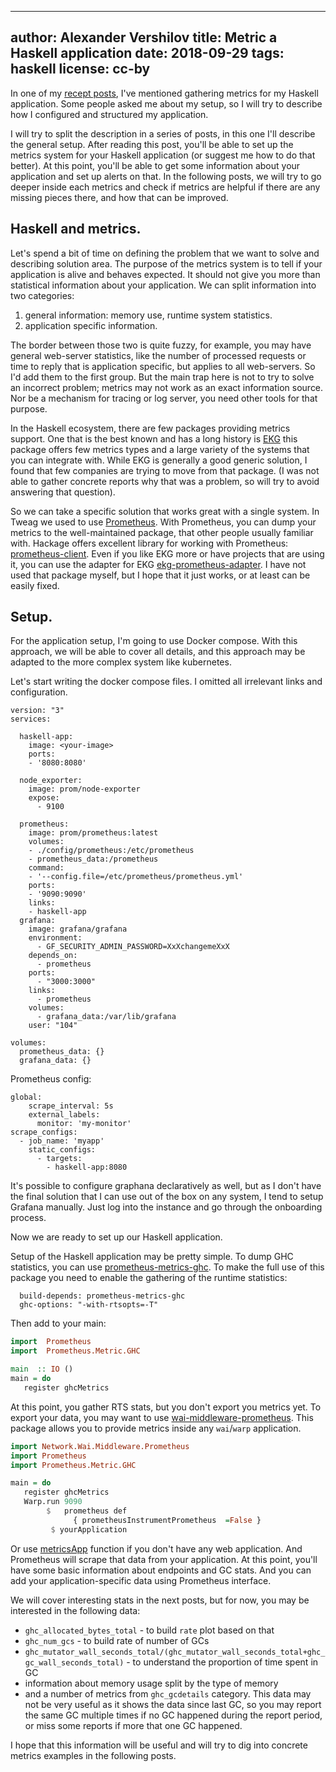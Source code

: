 -----
author: Alexander Vershilov
title: Metric a Haskell application
date: 2018-09-29
tags: haskell
license: cc-by
-----

In one of my [recept posts](https://qnikst.github.io/posts/2018-08-23-ht-no-more.html),
I've mentioned gathering metrics for my Haskell application. Some people asked me about
my setup, so I will try to describe how I configured and structured my application.

I will try to split the description in a series of posts, in this one I'll describe
the general setup. After reading this post, you'll be able to set up the metrics system
for your Haskell application (or suggest me how to do that better). At this point, you'll
be able to get some information about your application and set up alerts on that. In the
following posts, we will try to go deeper inside each metrics and check if metrics are
helpful if there are any missing pieces there, and how that can be improved.

## Haskell and metrics.

Let's spend a bit of time on defining the problem that we want to solve and describing
solution area. The purpose of the metrics system is to tell if your application is alive
and behaves expected. It should not give you more than statistical information about
your application. We can split information into two categories:

  1. general information: memory use, runtime system statistics.
  2. application specific information.

The border between those two is quite fuzzy, for example, you may have general web-server
statistics, like the number of processed requests or time to reply that is application
specific, but applies to all web-servers. So I'd add them to the first group. 
But the main trap here is not to try to solve an incorrect problem; metrics may not work
as an exact information source. Nor be a mechanism for tracing or log server, you need
other tools for that purpose.

In the Haskell ecosystem, there are few packages providing metrics support.  One that is
the best known and has a long history is [EKG](https://hackage.haskell.org/package/ekg-core)
this package offers few metrics types and a large variety of the systems that you can integrate
with.  While EKG is generally a good generic solution, I found that few companies are trying
to move from that package. (I was not able to gather concrete reports why that was a problem,
so will try to avoid answering that question).

So we can take a specific solution that works great with a single system. In Tweag we used to
use [Prometheus]( https://prometheus.io/). With Prometheus, you can dump your metrics to the
well-maintained package, that other people usually familiar with. Hackage offers excellent
library for working with Prometheus: [prometheus-client](https://hackage.haskell.org/package/prometheus-client).
Even if you like EKG more or have projects that are using it, you can use the adapter for EKG
[ekg-prometheus-adapter](https://hackage.haskell.org/package/ekg-prometheus-adapter).
I have not used that package myself, but I hope that it just works, or at least can be easily fixed.

## Setup.

For the application setup, I'm going to use Docker compose. With this approach, we will
be able to cover all details, and this approach may be adapted to the more complex system like kubernetes.

Let's start writing the docker compose files. I omitted all irrelevant links and configuration.

```docker
version: "3"
services:

  haskell-app:
    image: <your-image>
    ports:
    - '8080:8080'

  node_exporter:
    image: prom/node-exporter
    expose:
      - 9100
  
  prometheus:
    image: prom/prometheus:latest
    volumes:
    - ./config/prometheus:/etc/prometheus
    - prometheus_data:/prometheus
    command:
    - '--config.file=/etc/prometheus/prometheus.yml'
    ports:
    - '9090:9090'
    links:
    - haskell-app
  grafana:
    image: grafana/grafana
    environment:
      - GF_SECURITY_ADMIN_PASSWORD=XxXchangemeXxX
    depends_on:
      - prometheus
    ports:
      - "3000:3000"
    links:
      - prometheus
    volumes:
      - grafana_data:/var/lib/grafana
    user: "104"    

volumes:
  prometheus_data: {}
  grafana_data: {}
```

Prometheus config:

```docker
global:
    scrape_interval: 5s
    external_labels:
      monitor: 'my-monitor'
scrape_configs:
  - job_name: 'myapp'
    static_configs:
      - targets: 
        - haskell-app:8080
```

It's possible to configure graphana declaratively as well, but as I don't have the final
solution that I can use out of the box on any system, I tend to setup Grafana manually.
Just log into the instance and go through the onboarding process.

Now we are ready to set up our Haskell application.

Setup of the Haskell application may be pretty simple. To dump GHC statistics, you can use
[prometheus-metrics-ghc](https://hackage.haskell.org/package/prometheus-metrics-ghc).
To make the full use of this package you need to enable the gathering of the runtime statistics:

```cabal
  build-depends: prometheus-metrics-ghc
  ghc-options: "-with-rtsopts=-T"
```

Then add to your main:

```haskell
import  Prometheus
import  Prometheus.Metric.GHC

main  :: IO ()
main = do
   register ghcMetrics
```

At this point, you gather RTS stats, but you don't export you metrics yet.
To export your data, you may want to use
[wai-middleware-prometheus](https://hackage.haskell.org/package/wai-middleware-prometheus).
This package allows you to provide metrics inside any `wai`/`warp` application.

```haskell
import Network.Wai.Middleware.Prometheus
import Prometheus
import Prometheus.Metric.GHC

main = do 
   register ghcMetrics
   Warp.run 9090
        $   prometheus def
              { prometheusInstrumentPrometheus  =False }
         $ yourApplication
```

Or use [metricsApp](https://hackage.haskell.org/package/wai-middleware-prometheus-1.0.0/docs/Network-Wai-Middleware-Prometheus.html#v:metricsApp)
 function if you don't have any web application. And Prometheus will scrape that data from your application.
At this point, you'll have some basic information about endpoints and GC stats.
And you can add your application-specific data using Prometheus interface.

We will cover interesting stats in the next posts, but for now, you may be
interested in the following data:

   * `ghc_allocated_bytes_total` - to build `rate` plot based on that
   * `ghc_num_gcs` - to build rate of number of GCs
   * `ghc_mutator_wall_seconds_total/(ghc_mutator_wall_seconds_total+ghc_gc_wall_seconds_total)` -
       to understand the proportion of time spent in GC
   * information about memory usage split by the type of memory
   * and a number of metrics from `ghc_gcdetails` category. This data may not be very useful
      as it shows the data since last GC, so you may report the same GC multiple times if
      no GC happened during the report period, or miss some reports if more that one GC happened.

I hope that this information will be useful and will try to dig into concrete
metrics examples in the following posts.
